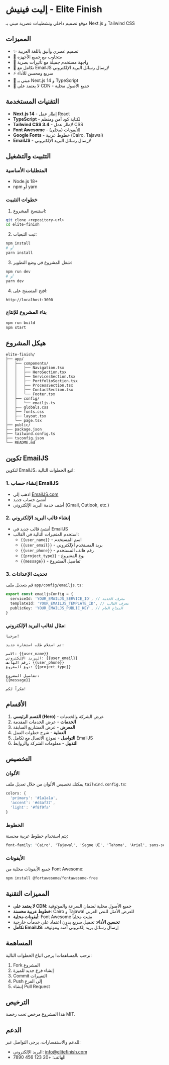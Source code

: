 # إليت فينيش - Elite Finish

موقع تصميم داخلي وتشطيبات عصرية مبني بـ Next.js و Tailwind CSS

## المميزات

- ✨ تصميم عصري وأنيق باللغة العربية
- 📱 متجاوب مع جميع الأجهزة
- 🎨 واجهة مستخدم جميلة مع تأثيرات بصرية
- 📧 تكامل مع EmailJS لإرسال رسائل البريد الإلكتروني
- ⚡ سريع ومحسن للأداء
- 🔧 مبني بـ Next.js 14 و TypeScript
- 🚫 لا يعتمد على CDN - جميع الأصول محلية

## التقنيات المستخدمة

- **Next.js 14** - إطار عمل React
- **TypeScript** - لكتابة كود آمن ومنظم
- **Tailwind CSS 3.4** - لإطار عمل CSS
- **Font Awesome** - للأيقونات (محلي)
- **Google Fonts** - خطوط عربية (Cairo, Tajawal)
- **EmailJS** - لإرسال رسائل البريد الإلكتروني

## التثبيت والتشغيل

### المتطلبات الأساسية

- Node.js 18+ 
- npm أو yarn

### خطوات التثبيت

1. استنسخ المشروع:
```bash
git clone <repository-url>
cd elite-finish
```

2. ثبت التبعيات:
```bash
npm install
# أو
yarn install
```

3. شغل المشروع في وضع التطوير:
```bash
npm run dev
# أو
yarn dev
```

4. افتح المتصفح على:
```
http://localhost:3000
```

### بناء المشروع للإنتاج

```bash
npm run build
npm start
```

## هيكل المشروع

```
elite-finish/
├── app/
│   ├── components/
│   │   ├── Navigation.tsx
│   │   ├── HeroSection.tsx
│   │   ├── ServicesSection.tsx
│   │   ├── PortfolioSection.tsx
│   │   ├── ProcessSection.tsx
│   │   ├── ContactSection.tsx
│   │   └── Footer.tsx
│   ├── config/
│   │   └── emailjs.ts
│   ├── globals.css
│   ├── fonts.css
│   ├── layout.tsx
│   └── page.tsx
├── public/
├── package.json
├── tailwind.config.ts
├── tsconfig.json
└── README.md
```

## تكوين EmailJS

لتكوين EmailJS، اتبع الخطوات التالية:

### 1. إنشاء حساب EmailJS
- اذهب إلى [EmailJS.com](https://www.emailjs.com/)
- أنشئ حساب جديد
- أضف خدمة البريد الإلكتروني (Gmail, Outlook, etc.)

### 2. إنشاء قالب البريد الإلكتروني
- أنشئ قالب جديد في EmailJS
- استخدم المتغيرات التالية في القالب:
  - `{{user_name}}` - اسم المستخدم
  - `{{user_email}}` - بريد المستخدم الإلكتروني
  - `{{user_phone}}` - رقم هاتف المستخدم
  - `{{project_type}}` - نوع المشروع
  - `{{message}}` - تفاصيل المشروع

### 3. تحديث الإعدادات
قم بتعديل ملف `app/config/emailjs.ts`:

```typescript
export const emailjsConfig = {
  serviceId: 'YOUR_EMAILJS_SERVICE_ID', // معرف الخدمة
  templateId: 'YOUR_EMAILJS_TEMPLATE_ID', // معرف القالب
  publicKey: 'YOUR_EMAILJS_PUBLIC_KEY', // المفتاح العام
}
```

### مثال لقالب البريد الإلكتروني:
```
مرحباً!

تم استلام طلب استشارة جديد:

الاسم: {{user_name}}
البريد الإلكتروني: {{user_email}}
رقم الهاتف: {{user_phone}}
نوع المشروع: {{project_type}}

تفاصيل المشروع:
{{message}}

شكراً لكم!
```

## الأقسام

1. **القسم الرئيسي (Hero)** - عرض الشركة والخدمات
2. **الخدمات** - عرض الخدمات المقدمة
3. **المعرض** - عرض المشاريع السابقة
4. **العملية** - شرح خطوات العمل
5. **التواصل** - نموذج الاتصال مع تكامل EmailJS
6. **التذييل** - معلومات الشركة والروابط

## التخصيص

### الألوان
يمكنك تخصيص الألوان من خلال تعديل ملف `tailwind.config.ts`:

```typescript
colors: {
  'primary': '#1a1a1a',
  'accent': '#d4af37',
  'light': '#f8f9fa'
}
```

### الخطوط
يتم استخدام خطوط عربية محسنة:

```css
font-family: 'Cairo', 'Tajawal', 'Segoe UI', 'Tahoma', 'Arial', sans-serif;
```

### الأيقونات
جميع الأيقونات محلية من Font Awesome:

```bash
npm install @fortawesome/fontawesome-free
```

## المميزات التقنية

- **لا يعتمد على CDN**: جميع الأصول محلية لضمان السرعة والموثوقية
- **خطوط عربية محسنة**: Cairo و Tajawal للعرض الأمثل للنص العربي
- **أيقونات محلية**: Font Awesome مثبت محلياً
- **تحسين الأداء**: تحميل سريع بدون اعتماد على خدمات خارجية
- **تكامل EmailJS**: إرسال رسائل بريد إلكتروني آمنة وموثوقة

## المساهمة

نرحب بالمساهمات! يرجى اتباع الخطوات التالية:

1. Fork المشروع
2. إنشاء فرع جديد للميزة
3. Commit التغييرات
4. Push إلى الفرع
5. إنشاء Pull Request

## الترخيص

هذا المشروع مرخص تحت رخصة MIT.

## الدعم

للدعم والاستفسارات، يرجى التواصل عبر:
- البريد الإلكتروني: info@elitefinish.com
- الهاتف: +20 123 456 7890 